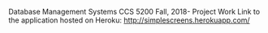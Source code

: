 Database Management Systems CCS 5200 Fall, 2018- Project Work 
Link to the application hosted on Heroku: http://simplescreens.herokuapp.com/
